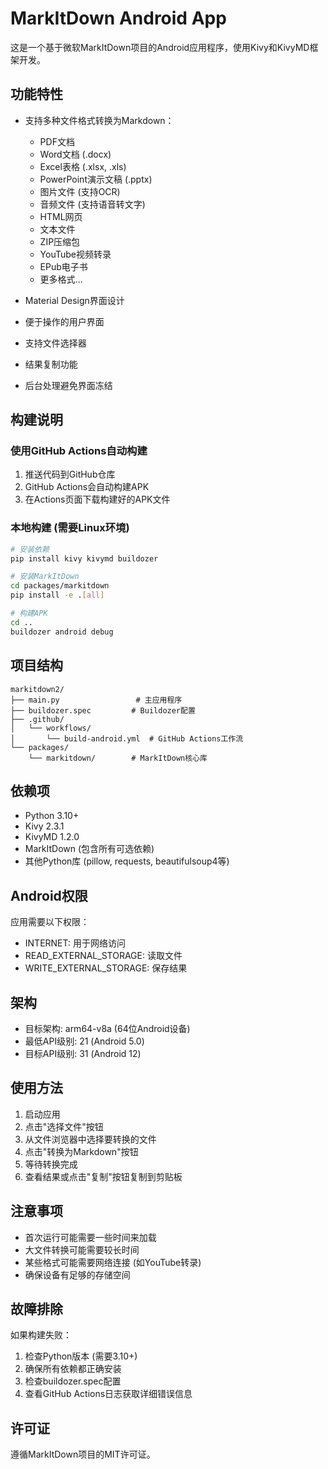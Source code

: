 # MarkItDown Android App

这是一个基于微软MarkItDown项目的Android应用程序，使用Kivy和KivyMD框架开发。

## 功能特性

- 支持多种文件格式转换为Markdown：
  - PDF文档
  - Word文档 (.docx)
  - Excel表格 (.xlsx, .xls)
  - PowerPoint演示文稿 (.pptx)
  - 图片文件 (支持OCR)
  - 音频文件 (支持语音转文字)
  - HTML网页
  - 文本文件
  - ZIP压缩包
  - YouTube视频转录
  - EPub电子书
  - 更多格式...

- Material Design界面设计
- 便于操作的用户界面
- 支持文件选择器
- 结果复制功能
- 后台处理避免界面冻结

## 构建说明

### 使用GitHub Actions自动构建

1. 推送代码到GitHub仓库
2. GitHub Actions会自动构建APK
3. 在Actions页面下载构建好的APK文件

### 本地构建 (需要Linux环境)

```bash
# 安装依赖
pip install kivy kivymd buildozer

# 安装MarkItDown
cd packages/markitdown
pip install -e .[all]

# 构建APK
cd ..
buildozer android debug
```

## 项目结构

```
markitdown2/
├── main.py                 # 主应用程序
├── buildozer.spec         # Buildozer配置
├── .github/
│   └── workflows/
│       └── build-android.yml  # GitHub Actions工作流
└── packages/
    └── markitdown/        # MarkItDown核心库
```

## 依赖项

- Python 3.10+
- Kivy 2.3.1
- KivyMD 1.2.0
- MarkItDown (包含所有可选依赖)
- 其他Python库 (pillow, requests, beautifulsoup4等)

## Android权限

应用需要以下权限：
- INTERNET: 用于网络访问
- READ_EXTERNAL_STORAGE: 读取文件
- WRITE_EXTERNAL_STORAGE: 保存结果

## 架构

- 目标架构: arm64-v8a (64位Android设备)
- 最低API级别: 21 (Android 5.0)
- 目标API级别: 31 (Android 12)

## 使用方法

1. 启动应用
2. 点击"选择文件"按钮
3. 从文件浏览器中选择要转换的文件
4. 点击"转换为Markdown"按钮
5. 等待转换完成
6. 查看结果或点击"复制"按钮复制到剪贴板

## 注意事项

- 首次运行可能需要一些时间来加载
- 大文件转换可能需要较长时间
- 某些格式可能需要网络连接 (如YouTube转录)
- 确保设备有足够的存储空间

## 故障排除

如果构建失败：
1. 检查Python版本 (需要3.10+)
2. 确保所有依赖都正确安装
3. 检查buildozer.spec配置
4. 查看GitHub Actions日志获取详细错误信息

## 许可证

遵循MarkItDown项目的MIT许可证。